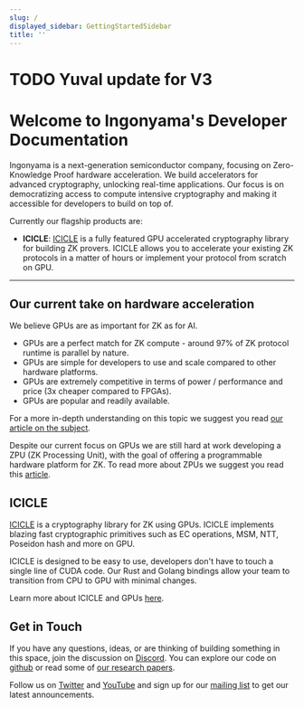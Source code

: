```yaml
---
slug: /
displayed_sidebar: GettingStartedSidebar
title: ''
---
```


# TODO Yuval update for V3


# Welcome to Ingonyama's Developer Documentation

Ingonyama is a next-generation semiconductor company, focusing on Zero-Knowledge Proof hardware acceleration. We build accelerators for advanced cryptography, unlocking real-time applications. Our focus is on democratizing access to compute intensive cryptography and making it accessible for developers to build on top of.

Currently our flagship products are:

- **ICICLE**:
  [ICICLE](https://github.com/ingonyama-zk/icicle) is a fully featured GPU accelerated cryptography library for building ZK provers. ICICLE allows you to accelerate your existing ZK protocols in a matter of hours or implement your protocol from scratch on GPU.

---

## Our current take on hardware acceleration

We believe GPUs are as important for ZK as for AI.

- GPUs are a perfect match for ZK compute - around 97% of ZK protocol runtime is parallel by nature.
- GPUs are simple for developers to use and scale compared to other hardware platforms.
- GPUs are extremely competitive in terms of power / performance and price (3x cheaper compared to FPGAs).
- GPUs are popular and readily available.

For a more in-depth understanding on this topic we suggest you read [our article on the subject](https://www.ingonyama.com/blog/revisiting-paradigm-hardware-acceleration-for-zero-knowledge-proofs).

Despite our current focus on GPUs we are still hard at work developing a ZPU (ZK Processing Unit), with the goal of offering a programmable hardware platform for ZK. To read more about ZPUs we suggest you read this [article](https://medium.com/@ingonyama/zpu-the-zero-knowledge-processing-unit-f886a48e00e0).

## ICICLE

[ICICLE](https://github.com/ingonyama-zk/icicle) is a cryptography library for ZK using GPUs.
ICICLE implements blazing fast cryptographic primitives such as EC operations, MSM, NTT, Poseidon hash and more on GPU.

ICICLE is designed to be easy to use, developers don't have to touch a single line of CUDA code. Our Rust and Golang bindings allow your team to transition from CPU to GPU with minimal changes.

Learn more about ICICLE and GPUs [here][ICICLE-OVERVIEW].

## Get in Touch

If you have any questions, ideas, or are thinking of building something in this space, join the discussion on [Discord]. You can explore our code on [github](https://github.com/ingonyama-zk) or read some of [our research papers](https://github.com/ingonyama-zk/papers).

Follow us on [Twitter](https://x.com/Ingo_zk) and [YouTube](https://www.youtube.com/@ingo_ZK) and sign up for our [mailing list](https://wkf.ms/3LKCbdj) to get our latest announcements.

[ICICLE-OVERVIEW]: ./icicle/overview.md
[Discord]: https://discord.gg/6vYrE7waPj
